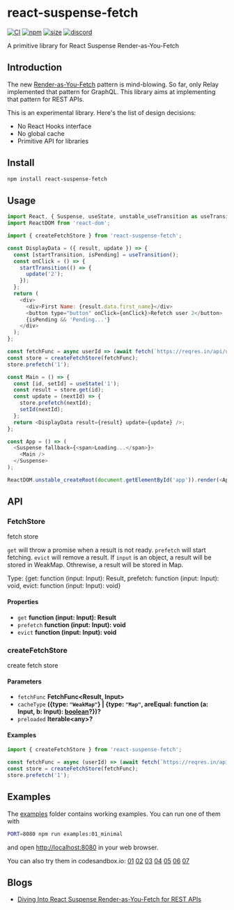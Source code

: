 # react-suspense-fetch

[![CI](https://img.shields.io/github/workflow/status/dai-shi/react-suspense-fetch/CI)](https://github.com/dai-shi/react-suspense-fetch/actions?query=workflow%3ACI)
[![npm](https://img.shields.io/npm/v/react-suspense-fetch)](https://www.npmjs.com/package/react-suspense-fetch)
[![size](https://img.shields.io/bundlephobia/minzip/react-suspense-fetch)](https://bundlephobia.com/result?p=react-suspense-fetch)
[![discord](https://img.shields.io/discord/627656437971288081)](https://discord.gg/MrQdmzd)

A primitive library for React Suspense Render-as-You-Fetch

## Introduction

The new [Render-as-You-Fetch](https://reactjs.org/docs/concurrent-mode-suspense.html#approach-3-render-as-you-fetch-using-suspense) pattern is mind-blowing.
So far, only Relay implemented that pattern for GraphQL.
This library aims at implementing that pattern for REST APIs.

This is an experimental library.
Here's the list of design decisions:

-   No React Hooks interface
-   No global cache
-   Primitive API for libraries

## Install

```bash
npm install react-suspense-fetch
```

## Usage

```javascript
import React, { Suspense, useState, unstable_useTransition as useTransition } from 'react';
import ReactDOM from 'react-dom';

import { createFetchStore } from 'react-suspense-fetch';

const DisplayData = ({ result, update }) => {
  const [startTransition, isPending] = useTransition();
  const onClick = () => {
    startTransition(() => {
      update('2');
    });
  };
  return (
    <div>
      <div>First Name: {result.data.first_name}</div>
      <button type="button" onClick={onClick}>Refetch user 2</button>
      {isPending && 'Pending...'}
    </div>
  );
};

const fetchFunc = async userId => (await fetch(`https://reqres.in/api/users/${userId}?delay=3`)).json();
const store = createFetchStore(fetchFunc);
store.prefetch('1');

const Main = () => {
  const [id, setId] = useState('1');
  const result = store.get(id);
  const update = (nextId) => {
    store.prefetch(nextId);
    setId(nextId);
  };
  return <DisplayData result={result} update={update} />;
};

const App = () => (
  <Suspense fallback={<span>Loading...</span>}>
    <Main />
  </Suspense>
);

ReactDOM.unstable_createRoot(document.getElementById('app')).render(<App />);
```

## API

<!-- Generated by documentation.js. Update this documentation by updating the source code. -->

### FetchStore

fetch store

`get` will throw a promise when a result is not ready.
`prefetch` will start fetching.
`evict` will remove a result.
If `input` is an object, a result will be stored in WeakMap.
Othrewise, a result will be stored in Map.

Type: {get: function (input: Input): Result, prefetch: function (input: Input): void, evict: function (input: Input): void}

#### Properties

-   `get` **function (input: Input): Result** 
-   `prefetch` **function (input: Input): void** 
-   `evict` **function (input: Input): void** 

### createFetchStore

create fetch store

#### Parameters

-   `fetchFunc` **FetchFunc&lt;Result, Input>** 
-   `cacheType` **({type: `"WeakMap"`} | {type: `"Map"`, areEqual: function (a: Input, b: Input): [boolean](https://developer.mozilla.org/docs/Web/JavaScript/Reference/Global_Objects/Boolean)?})?** 
-   `preloaded` **Iterable&lt;any>?** 

#### Examples

```javascript
import { createFetchStore } from 'react-suspense-fetch';

const fetchFunc = async (userId) => (await fetch(`https://reqres.in/api/users/${userId}?delay=3`)).json();
const store = createFetchStore(fetchFunc);
store.prefetch('1');
```

## Examples

The [examples](examples) folder contains working examples.
You can run one of them with

```bash
PORT=8080 npm run examples:01_minimal
```

and open <http://localhost:8080> in your web browser.

You can also try them in codesandbox.io:
[01](https://codesandbox.io/s/github/dai-shi/react-suspense-fetch/tree/master/examples/01_minimal)
[02](https://codesandbox.io/s/github/dai-shi/react-suspense-fetch/tree/master/examples/02_typescript)
[03](https://codesandbox.io/s/github/dai-shi/react-suspense-fetch/tree/master/examples/03_props)
[04](https://codesandbox.io/s/github/dai-shi/react-suspense-fetch/tree/master/examples/04_auth)
[05](https://codesandbox.io/s/github/dai-shi/react-suspense-fetch/tree/master/examples/05_todolist)
[06](https://codesandbox.io/s/github/dai-shi/react-suspense-fetch/tree/master/examples/06_reactlazy)
[07](https://codesandbox.io/s/github/dai-shi/react-suspense-fetch/tree/master/examples/07_wasm)

## Blogs

-   [Diving Into React Suspense Render-as-You-Fetch for REST APIs](https://blog.axlight.com/posts/diving-into-react-suspense-render-as-you-fetch-for-rest-apis/)
